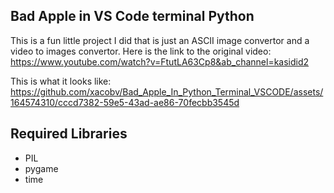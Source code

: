 ## Bad Apple in VS Code terminal Python
This is a fun little project I did that is just an ASCII image convertor and a video to images convertor.
Here is the link to the original video: https://www.youtube.com/watch?v=FtutLA63Cp8&ab_channel=kasidid2

This is what it looks like:
https://github.com/xacobv/Bad_Apple_In_Python_Terminal_VSCODE/assets/164574310/cccd7382-59e5-43ad-ae86-70fecbb3545d


## Required Libraries
* PIL
* pygame
* time
